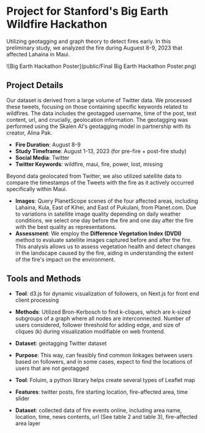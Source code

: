# Project for Stanford's Big Earth Wildfire Hackathon

Utilizing geotagging and graph theory to detect fires early. In this preliminary study, we analyzed the fire during Auguest 8-9, 2023 that affected Lahaina in Maui.

![Big Earth Hackathon Poster](public/Final Big Earth Hackathon Poster.png)

## Project Details

Our dataset is derived from a large volume of Twitter data. We processed these tweets, focusing on those containing specific keywords related to wildfires. The data includes the geotagged username, time of the post, text content, url, and crucially, geolocation information. The geotagging was performed using the Skalen AI's geotagging model in partnership with its creator, Alina Pak.

- **Fire Duration**: August 8-9
- **Study Timeframe**: August 1-13, 2023 (for pre-fire + post-fire study)
- **Social Media**: Twitter
- **Twitter Keywords**: wildfire, maui, fire, power, lost, missing

Beyond data geolocated from Twitter, we also utilized satellite data to compare the timestamps of the Tweets with the fire as it actively occurred specifically within Maui.

- **Images**: Query PlanetScope scenes of the four affected areas, including Lahaina, Kula, East of Kihei, and East of Pukulani, from Planet.com. Due to variations in satellite image quality depending on daily weather conditions, we select one day before the fire and one day after the fire with the best quality as representations.
- **Assessment**: We employ the **Difference Vegetation Index (DVDI)** method to evaluate satellite images captured before and after the fire. This analysis allows us to assess vegetation health and detect changes in the landscape caused by the fire, aiding in understanding the extent of the fire's impact on the environment.

## Tools and Methods

- **Tool**: d3.js for dynamic visualization of followers, on Next.js for front end client processing
- **Methods**: Utilized Bron-Kerbosch to find k-cliques, which are k-sized subgroups of a graph where all nodes are interconnected. Number of users considered, follower threshold for adding edge, and size of cliques (k) during visualization modifiable on web frontend.
- **Dataset**: geotagging Twitter dataset
- **Purpose**: This way, can feasibly find common linkages between users based on followers, and in some cases, expect to find the locations of users that are not geotagged

- **Tool**: Foluim, a python library helps create several types of Leaflet map
- **Features**: twitter posts, fire starting location, fire-affected area, time slider
- **Dataset**: collected data of fire events online, including area name, location, time, news contents, url (See table 2 and table 3), fire-affected area layer
